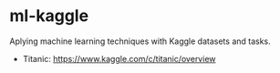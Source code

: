# ml-kaggle
Aplying machine learning techniques with Kaggle datasets and tasks.

- Titanic: https://www.kaggle.com/c/titanic/overview
